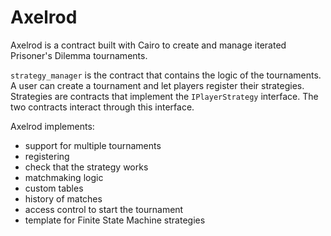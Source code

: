 # Axelrod

Axelrod is a contract built with Cairo to create and manage iterated Prisoner's Dilemma tournaments.

`strategy_manager` is the contract that contains the logic of the tournaments.
A user can create a tournament and let players register their strategies.
Strategies are contracts that implement the `IPlayerStrategy` interface.
The two contracts interact through this interface.

Axelrod implements:
- support for multiple tournaments
- registering
- check that the strategy works
- matchmaking logic
- custom tables
- history of matches
- access control to start the tournament
- template for Finite State Machine strategies 